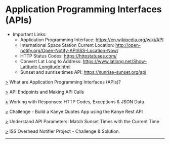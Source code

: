 # Application Programming Interfaces (APIs)

<!--  -->
* Important Links:<br>
  * Application Programming Interface: https://en.wikipedia.org/wiki/API <br>
  * International Space Station Current Location: http://open-notify.org/Open-Notify-API/ISS-Location-Now/ <br>
  * HTTP Status Codes: https://httpstatuses.com/ <br>
  * Convert Lat Long to Address: https://www.latlong.net/Show-Latitude-Longitude.html <br>
  * Sunset and sunrise times API: https://sunrise-sunset.org/api <br>
<!--
  Response Code Meaning
    * 1XX: Hold On
    * 2XX: Here You Go
    * 3XX: Go Away
    * 4XX: You Screwed Up (Ex: Error 404)
    * 5XX: I(Server) Screwed Up
-->
<!--
  Kanye Quotes API
    * kanye.rest: https://kanye.rest/
    |- API Endpoint: https://api.kanye.rest
-->

[>](https://github.com/Aniruddh-482/Python/blob/main/033/Application%20Programming%20Interfaces%20(API)/Application_Programming_Interfaces.py) What are Application Programming Interfaces (APIs)? <br>

[>](https://github.com/Aniruddh-482/Python/blob/main/033/Application%20Programming%20Interfaces%20(API)/Application_Programming_Interfaces.py) API Endpoints and Making API Calls <br>

[>](https://github.com/Aniruddh-482/Python/blob/main/033/Application%20Programming%20Interfaces%20(API)/Application_Programming_Interfaces.py) Working with Responses: HTTP Codes, Exceptions & JSON Data <br>

[>](https://github.com/Aniruddh-482/Python/tree/main/033/Kanye%20Quotes%20App) Challenge - Build a Kanye Quotes App using the Kanye Rest API <br>

[>](https://github.com/Aniruddh-482/Python/blob/main/033/Application%20Programming%20Interfaces%20(API)/Sunset_and_Sunrise_API.py) Understand API Parameters: Match Sunset Times with the Current Time <br>

[>](https://github.com/Aniruddh-482/Python/blob/main/033/ISS%20Overhead%20Notifier%20Project/ISS_Overhead_Notifier.py) ISS Overhead Notifier Project - Challenge & Solution. <br>
<hr>
